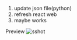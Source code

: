 1. update json file(python) 
2. refresh react web
3. maybe works

Preview
![sshot](https://github.com/walt4771/ESXi-VMList_React/blob/main/preview_210912.PNG)

